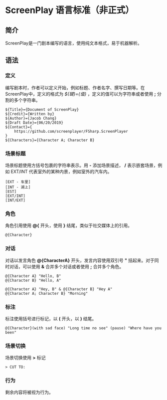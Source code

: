 # ScreenPlay 语言标准（非正式）

## 简介

ScreenPlay是一门剧本编写的语言，使用纯文本格式，易于机器解析。

## 语法

### 定义

编写剧本时，作者可以定义开始，例如标题、作者名字、撰写日期等。在ScreenPlay中，定义的格式为 *${键}={值}* ，定义的值可以为字符串或者使用 **;** 分割的多个字符串。

    ${Title}={Document of ScreenPlay}
    ${Credit}={Written by}
    ${Author}={Jacob Chang}
    ${Draft Date}={06/20/2019}
    ${Contact}={
        https://github.com/screenplayer/FSharp.ScreenPlayer
    }
    ${Characters}={Character A; Character B}

### 场景标题

场景标题使用方括号包裹的字符串表示。用 **-** 添加场景描述， **/** 表示嵌套场景，例如 EXT/INT 代表室外的某种内景，例如室外的汽车内。

    [EXT - 车里]
    [INT - 湖上]
    [EST]
    [EXT/INT]
    [INT/EXT]

### 角色

角色引用使用 **@{** 开头，使用 **}** 结尾，类似于社交媒体上的引用。

    @{Character}

### 对话

对话以发言角色 **@{CharacterA}** 开头，发言内容使用双引号 **"** 括起来。对于同时对话，可以使用 **&** 合并多个对话或者使用 **;** 合并多个角色。

    @{Character A} "Hello, B"
    @{Character B} "Hello, A"

    @{Character A} "Hey, B" & @{Character B} "Hey A"
    @{Character A; Character B} "Morning"

### 标注

标注使用括号进行标记，以 **(** 开头，以 **)** 结尾。

    @{Character}(with sad face) "Long time no see" (pause) "Where have you been"

### 场景切换

场景切换使用 **>** 标记

    > CUT TO:

### 行为

剩余内容将被视为行为。
